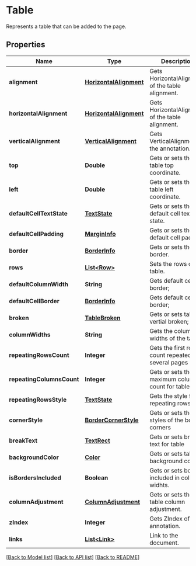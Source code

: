 ﻿
# Table
Represents a table that can be added to the page.

## Properties
Name | Type | Description | Notes
------------ | ------------- | ------------- | -------------
**alignment** | [**HorizontalAlignment**](HorizontalAlignment.md) | Gets HorizontalAlignment of the table alignment. | [optional]
**horizontalAlignment** | [**HorizontalAlignment**](HorizontalAlignment.md) | Gets HorizontalAlignment of the table alignment. | [optional]
**verticalAlignment** | [**VerticalAlignment**](VerticalAlignment.md) | Gets VerticalAlignment of the annotation. | [optional]
**top** | **Double** | Gets or sets the table top coordinate. | [optional]
**left** | **Double** | Gets or sets the table left coordinate. | [optional]
**defaultCellTextState** | [**TextState**](TextState.md) | Gets or sets the default cell text state. | [optional]
**defaultCellPadding** | [**MarginInfo**](MarginInfo.md) | Gets or sets the default cell padding. | [optional]
**border** | [**BorderInfo**](BorderInfo.md) | Gets or sets the border. | [optional]
**rows** | [**List&lt;Row&gt;**](Row.md) | Sets the rows of the table. | [optional]
**defaultColumnWidth** | **String** | Gets default cell border; | [optional]
**defaultCellBorder** | [**BorderInfo**](BorderInfo.md) | Gets default cell border; | [optional]
**broken** | [**TableBroken**](TableBroken.md) | Gets or sets table vertial broken; | [optional]
**columnWidths** | **String** | Gets the column widths of the table. | [optional]
**repeatingRowsCount** | **Integer** | Gets the first rows count repeated for several pages | [optional]
**repeatingColumnsCount** | **Integer** | Gets or sets the maximum columns count for table | [optional]
**repeatingRowsStyle** | [**TextState**](TextState.md) | Gets the style for repeating rows | [optional]
**cornerStyle** | [**BorderCornerStyle**](BorderCornerStyle.md) | Gets or sets the styles of the border corners | [optional]
**breakText** | [**TextRect**](TextRect.md) | Gets or sets break text for table | [optional]
**backgroundColor** | [**Color**](Color.md) | Gets or sets table background color | [optional]
**isBordersIncluded** | **Boolean** | Gets or sets border included in column widhts. | [optional]
**columnAdjustment** | [**ColumnAdjustment**](ColumnAdjustment.md) | Gets or sets the table column adjustment. | [optional]
**zIndex** | **Integer** | Gets ZIndex of the annotation. | [optional]
**links** | [**List&lt;Link&gt;**](Link.md) | Link to the document. | [optional]


[[Back to Model list]](../../README.md#documentation-for-models) [[Back to API list]](../../README.md#documentation-for-api-endpoints) [[Back to README]](../../README.md)


